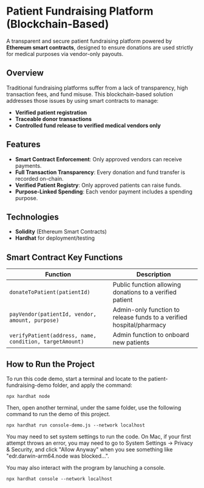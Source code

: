 #  Patient Fundraising Platform (Blockchain-Based)

A transparent and secure patient fundraising platform powered by **Ethereum smart contracts**, designed to ensure donations are used strictly for medical purposes via vendor-only payouts.

##  Overview

Traditional fundraising platforms suffer from a lack of transparency, high transaction fees, and fund misuse. This blockchain-based solution addresses those issues by using smart contracts to manage:

- **Verified patient registration**
- **Traceable donor transactions**
- **Controlled fund release to verified medical vendors only**
##  Features

-  **Smart Contract Enforcement**: Only approved vendors can receive payments.
-  **Full Transaction Transparency**: Every donation and fund transfer is recorded on-chain.
-  **Verified Patient Registry**: Only approved patients can raise funds.
-  **Purpose-Linked Spending**: Each vendor payment includes a spending purpose.

##  Technologies

- **Solidity** (Ethereum Smart Contracts)
- **Hardhat** for deployment/testing

##  Smart Contract Key Functions

| Function | Description |
|---------|-------------|
| `donateToPatient(patientId)` | Public function allowing donations to a verified patient |
| `payVendor(patientId, vendor, amount, purpose)` | Admin-only function to release funds to a verified hospital/pharmacy |
| `verifyPatient(address, name, condition, targetAmount)` | Admin function to onboard new patients |

## How to Run the Project

To run this code demo, start a terminal and locate to the patient-fundraising-demo folder, and apply the command:

`npx hardhat node`

Then, open another terminal, under the same folder, use the following command to run the demo of this project.

`npx hardhat run console-demo.js --network localhost`

You may need to set system settings to run the code. On Mac, if your first attempt throws an error, you may need to go to System Settings -> Privacy & Security, and click "Allow Anyway" when you see something like "edr.darwin-arm64.node was blocked...".

You may also interact with the program by lanuching a console.

`npx hardhat console --network localhost`
